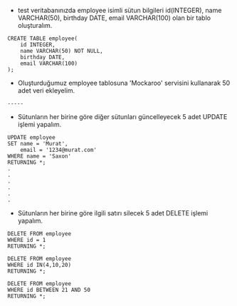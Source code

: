 * test veritabanınızda employee isimli sütun bilgileri id(INTEGER), name VARCHAR(50), birthday DATE, email VARCHAR(100) olan bir tablo oluşturalım.
```
CREATE TABLE employee(
    id INTEGER,
    name VARCHAR(50) NOT NULL,
    birthday DATE,
    email VARCHAR(100)
);
```
* Oluşturduğumuz employee tablosuna 'Mockaroo' servisini kullanarak 50 adet veri ekleyelim.
```
-----
```
* Sütunların her birine göre diğer sütunları güncelleyecek 5 adet UPDATE işlemi yapalım.
```
UPDATE employee
SET name = 'Murat',
    email = '1234@murat.com'
WHERE name = 'Saxon'
RETURNING *;
.
.
.
.
.
.

```
* Sütunların her birine göre ilgili satırı silecek 5 adet DELETE işlemi yapalım.
```
DELETE FROM employee
WHERE id = 1
RETURNING *;

DELETE FROM employee
WHERE id IN(4,10,20)
RETURNING *;

DELETE FROM employee
WHERE id BETWEEN 21 AND 50
RETURNING *;
```

